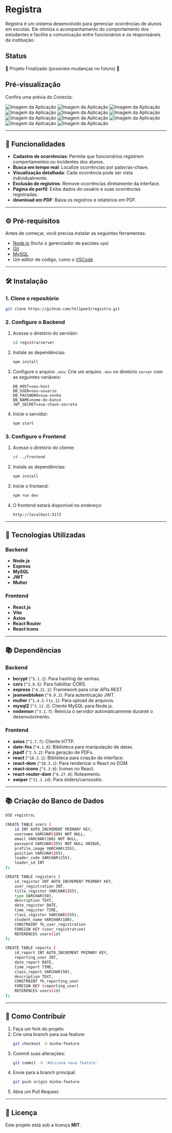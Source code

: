 # Registra

Registra é um sistema desenvolvido para gerenciar ocorrências de alunos em escolas. Ele otimiza o acompanhamento do comportamento dos estudantes e facilita a comunicação entre funcionários e os responsáveis da instituição.  

## Status
🚧 Projeto Finalizado (possiveis mudanças no futuro) 🚧

## Pré-visualização
Confira uma prévia do Conecta:

![Imagem da Aplicação](frontend/images/tela1.png)
![Imagem da Aplicação](frontend/images/tela2.png)
![Imagem da Aplicação](frontend/images/tela3.png)
![Imagem da Aplicação](frontend/images/tela4.png)
![Imagem da Aplicação](frontend/images/tela5.png)
![Imagem da Aplicação](frontend/images/tela6.png)
![Imagem da Aplicação](frontend/images/tela7.png)
![Imagem da Aplicação](frontend/images/tela8.png)
![Imagem da Aplicação](frontend/images/tela9.png)
![Imagem da Aplicação](frontend/images/tela10.png)
![Imagem da Aplicação](frontend/images/tela11.png)

---

## 🚀 **Funcionalidades**

- **Cadastro de ocorrências**: Permite que funcionários registrem comportamentos ou incidentes dos alunos.
- **Busca em tempo real**: Localize ocorrências por palavras-chave.
- **Visualização detalhada**: Cada ocorrência pode ser vista individualmente.
- **Exclusão de registros**: Remove ocorrências diretamente da interface.
- **Página de perfil**: Exibe dados do usuário e suas ocorrências registradas.
- **download em PDF**: Baixa os registros e relatórios em PDF.

---

## ⚙️ **Pré-requisitos**

Antes de começar, você precisa instalar as seguintes ferramentas:

- [Node.js](https://nodejs.org/) (Inclui o gerenciador de pacotes `npm`)
- [Git](https://git-scm.com/)
- [MySQL](https://www.mysql.com/)
- Um editor de código, como o [VSCode](https://code.visualstudio.com/)

---

## 🛠️ **Instalação**

### 1. Clone o repositório

```bash
git clone https://github.com/fel1pee3/registra.git
```

### 2. Configure o Backend

1. Acesse o diretório do servidor:
   ```bash
   cd registra/server
   ```

2. Instale as dependências:
   ```bash
   npm install
   ```

3. Configure o arquivo `.env`:
   Crie um arquivo `.env` no diretório `server` com as seguintes variáveis:
   ```env
   DB_HOST=seu-host
   DB_USER=seu-usuario
   DB_PASSWORD=sua-senha
   DB_NAME=nome-do-banco
   JWT_SECRET=sua-chave-secreta
   ```

4. Inicie o servidor:
   ```bash
   npm start
   ```

### 3. Configure o Frontend

1. Acesse o diretório do cliente:
   ```bash
   cd ../frontend
   ```

2. Instale as dependências:
   ```bash
   npm install
   ```

3. Inicie o frontend:
   ```bash
   npm run dev
   ```

4. O frontend estará disponível no endereço:
   ```
   http://localhost:5173
   ```

---

## 🧰 **Tecnologias Utilizadas**

### Backend
- **Node.js**
- **Express**
- **MySQL**
- **JWT**
- **Multer**

### Frontend
- **React.js**
- **Vite**
- **Axios**
- **React Router**
- **React Icons**

---

## 📚 **Dependências**

### Backend

- **bcrypt** (`^5.1.1`): Para hashing de senhas.
- **cors** (`^2.8.5`): Para habilitar CORS.
- **express** (`^4.21.1`): Framework para criar APIs REST.
- **jsonwebtoken** (`^9.0.2`): Para autenticação JWT.
- **multer** (`^1.4.5-lts.1`): Para upload de arquivos.
- **mysql2** (`^3.11.3`): Cliente MySQL para Node.js.
- **nodemon** (`^3.1.7`): Reinicia o servidor automaticamente durante o desenvolvimento.

### Frontend

- **axios** (`^1.7.7`): Cliente HTTP.
- **date-fns** (`^4.1.0`): Biblioteca para manipulação de datas.
- **jspdf** (`^2.5.2`): Para geração de PDFs.
- **react** (`^18.3.1`): Biblioteca para criação da interface.
- **react-dom** (`^18.3.1`): Para renderizar o React no DOM.
- **react-icons** (`^5.3.0`): Ícones no React.
- **react-router-dom** (`^6.27.0`): Roteamento.
- **swiper** (`^11.1.14`): Para sliders/carrosséis.

---

## 📚 **Criação do Banco de Dados**

```bash
USE registra;

CREATE TABLE users (
    id INT AUTO_INCREMENT PRIMARY KEY,
    username VARCHAR(199) NOT NULL,
    email VARCHAR(100) NOT NULL,
    password VARCHAR(255) NOT NULL UNIQUE,
    profile_image VARCHAR(255),
    position VARCHAR(255),
    leader_code VARCHAR(255),
    leader_id INT
);

CREATE TABLE registers (
    id_register INT AUTO_INCREMENT PRIMARY KEY,
    user_registration INT,
    title_register VARCHAR(255),
    type VARCHAR(50),
    description TEXT,
    date_register DATE,
    time_register TIME,
    class_register VARCHAR(255),
    student_name VARCHAR(100),
    CONSTRAINT fk_user_registration
    FOREIGN KEY (user_registration)
    REFERENCES users(id)
);

CREATE TABLE reports (
    id_report INT AUTO_INCREMENT PRIMARY KEY,
    reporting_user INT,
    date_report DATE,
    time_report TIME,
    class_report VARCHAR(50),
    description TEXT,
    CONSTRAINT fk_reporting_user
    FOREIGN KEY (reporting_user)
    REFERENCES users(id)
);
```

---

## 📝 **Como Contribuir**

1. Faça um fork do projeto.
2. Crie uma branch para sua feature:
   ```bash
   git checkout -b minha-feature
   ```
3. Commit suas alterações:
   ```bash
   git commit -m 'Adiciona nova feature'
   ```
4. Envie para a branch principal:
   ```bash
   git push origin minha-feature
   ```
5. Abra um Pull Request.

---

## 📄 **Licença**

Este projeto está sob a licença **MIT**.
